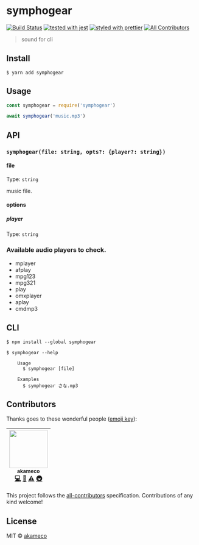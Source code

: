# symphogear

[![Build Status](https://travis-ci.org/akameco/symphogear.svg?branch=master)](https://travis-ci.org/akameco/symphogear)
[![tested with jest](https://img.shields.io/badge/tested_with-jest-99424f.svg)](https://github.com/facebook/jest)
[![styled with prettier](https://img.shields.io/badge/styled_with-prettier-ff69b4.svg)](https://github.com/prettier/prettier)
[![All Contributors](https://img.shields.io/badge/all_contributors-1-orange.svg?style=flat-square)](#contributors)

> sound for cli

## Install

```
$ yarn add symphogear
```

## Usage

```js
const symphogear = require('symphogear')

await symphogear('music.mp3')
```

## API

### `symphogear(file: string, opts?: {player?: string})`

#### file

Type: `string`

music file.

#### options

##### player

Type: `string`<br>

### Available audio players to check.

- mplayer
- afplay
- mpg123
- mpg321
- play
- omxplayer
- aplay
- cmdmp3

## CLI

```
$ npm install --global symphogear
```

```
$ symphogear --help

	Usage
	  $ symphogear [file]

	Examples
	  $ symphogear さな.mp3
```

## Contributors

Thanks goes to these wonderful people ([emoji key](https://github.com/kentcdodds/all-contributors#emoji-key)):

<!-- ALL-CONTRIBUTORS-LIST:START - Do not remove or modify this section -->
<!-- prettier-ignore -->
| [<img src="https://avatars2.githubusercontent.com/u/4002137?v=4" width="100px;"/><br /><sub>akameco</sub>](http://akameco.github.io)<br />[💻](https://github.com/akameco/symphogear/commits?author=akameco "Code") [📖](https://github.com/akameco/symphogear/commits?author=akameco "Documentation") [⚠️](https://github.com/akameco/symphogear/commits?author=akameco "Tests") [🚇](#infra-akameco "Infrastructure (Hosting, Build-Tools, etc)") |
| :---: |

<!-- ALL-CONTRIBUTORS-LIST:END -->

This project follows the [all-contributors](https://github.com/kentcdodds/all-contributors) specification. Contributions of any kind welcome!

## License

MIT © [akameco](http://akameco.github.io)
